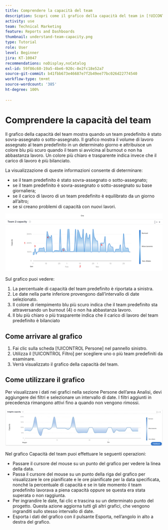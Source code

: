 ```yaml
---
title: Comprendere la capacità del team
description: Scopri come il grafico della capacità del team in [!UICONTROL Analisi avanzata] può mostrare una sovra-assegnazione o una sotto-assegnazione del team predefinito.
activity: use
team: Technical Marketing
feature: Reports and Dashboards
thumbnail: understand-team-capacity.png
type: Tutorial
role: User
level: Beginner
jira: KT-10047
recommendations: noDisplay,noCatalog
exl-id: 59f86c60-19a5-4be6-920c-8e2fc18e52a7
source-git-commit: b41fbb673e46687e7f2b49ee77bc026d22774540
workflow-type: tm+mt
source-wordcount: '385'
ht-degree: 100%

---
```


# Comprendere la capacità del team

Il grafico della capacità del team mostra quando un team predefinito è stato sovra-assegnato o sotto-assegnato. Il grafico mostra il volume di lavoro assegnato al team predefinito in un determinato giorno e attribuisce un colore blu più scuro quando il team si avvicina al burnout o non ha abbastanza lavoro. Un colore più chiaro e trasparente indica invece che il carico di lavoro è più bilanciato.

La visualizzazione di queste informazioni consente di determinare:

* se il team predefinito è stato sovra-assegnato o sotto-assegnato;
* se il team predefinito è sovra-assegnato o sotto-assegnato su base giornaliera;
* se il carico di lavoro di un team predefinito è equilibrato da un giorno all’altro;
* se si creano problemi di capacità con nuovi lavori.

![Immagine che mostra il grafico della capacità di un team, con numeri che fanno riferimento alle aree descritte nei punti riportati di seguito](assets/section-3-4.png)

Sul grafico puoi vedere:

1. La percentuale di capacità del team predefinito è riportata a sinistra.
1. Le date nella parte inferiore provengono dall’intervallo di date selezionato.
1. Il colore di riempimento blu più scuro indica che il team predefinito sta attraversando un burnout (4) o non ha abbastanza lavoro.
1. Il blu più chiaro o più trasparente indica che il carico di lavoro del team predefinito è bilanciato

## Come arrivare al grafico

1. Fai clic sulla scheda [!UICONTROL Persone] nel pannello sinistro.
1. Utilizza il [!UICONTROL Filtro] per scegliere uno o più team predefiniti da esaminare.
1. Verrà visualizzato il grafico della capacità del team.

## Come utilizzare il grafico

Per visualizzare i dati nei grafici nella sezione Persone dell’area Analisi, devi aggiungere dei filtri e selezionare un intervallo di date. I filtri aggiunti in precedenza rimangono attivi fino a quando non vengono rimossi.

![Immagine che mostra un grafico della capacità del team](assets/section-3-5.png)

Nel grafico Capacità del team puoi effettuare le seguenti operazioni:

* Passare il cursore del mouse su un punto del grafico per vedere la linea della data.
* Passa il cursore del mouse su un punto della riga del grafico per visualizzare le ore pianificate e le ore pianificate per la data specificata, nonché la percentuale di capacità e se in tale momento il team predefinito lavorava a piena capacità oppure se questa era stata superata o non raggiunta.
* Per ingrandire le date, fai clic e trascina su un determinato punto del progetto. Questa azione aggiorna tutti gli altri grafici, che vengono ingranditi sullo stesso intervallo di date.
* Esporta i dati del grafico con il pulsante Esporta, nell’angolo in alto a destra del grafico.
